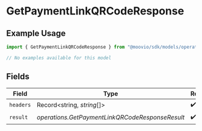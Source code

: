 # GetPaymentLinkQRCodeResponse

## Example Usage

```typescript
import { GetPaymentLinkQRCodeResponse } from "@moovio/sdk/models/operations";

// No examples available for this model
```

## Fields

| Field                                           | Type                                            | Required                                        | Description                                     |
| ----------------------------------------------- | ----------------------------------------------- | ----------------------------------------------- | ----------------------------------------------- |
| `headers`                                       | Record<string, *string*[]>                      | :heavy_check_mark:                              | N/A                                             |
| `result`                                        | *operations.GetPaymentLinkQRCodeResponseResult* | :heavy_check_mark:                              | N/A                                             |